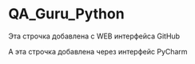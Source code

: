 # QA_Guru_Python

Эта строчка добавлена с WEB интерфейса GitHub

А эта строчка добавлена через интерфейс PyCharm
